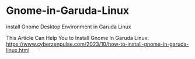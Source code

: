 # Gnome-in-Garuda-Linux
install Gnome Desktop Environment in Garuda Linux

This Article Can Help You to Install Gnome In Garuda Linux: https://www.cyberzenpulse.com/2023/10/how-to-install-gnome-in-garuda-linux.html
